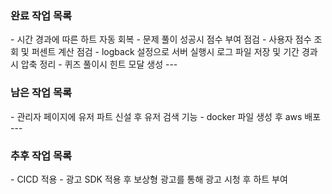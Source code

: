 <h3>완료 작업 목록</h3>
- 시간 경과에 따른 하트 자동 회복
- 문제 풀이 성공시 점수 부여 점검
- 사용자 점수 조회 및 퍼센트 계산 점검
- logback 설정으로 서버 실행시 로그 파일 저장 및 기간 경과시 압축 정리
- 퀴즈 풀이시 힌트 모달 생성
---
  <h3>남은 작업 목록</h3>
- 관리자 페이지에 유저 파트 신설 후 유저 검색 기능
- docker 파일 생성 후 aws 배포
---
<h3>추후 작업 목록</h3>
- CICD 적용
- 광고 SDK 적용 후 보상형 광고를 통해 광고 시청 후 하트 부여